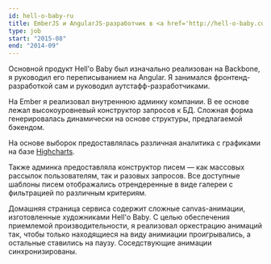 ```yaml
---
id: hell-o-baby-ru
title: EmberJS и AngularJS-разработчик в <a href='http://hell-o-baby.com'>Hell'o Baby</a>, Россия
type: job
start: "2015-08"
end: "2014-09"
---
```


Основной продукт Hell'o Baby был изначально реализован на Backbone, я руководил его переписыванием на Angular. Я занимался фронтенд-разработкой сам и руководил аутстафф-разработчиками.
 
На Ember я реализовал внутреннюю админку компании. В ее основе лежал высокоуровневый конструктор запросов к БД. Сложная форма генерировалась динамически на основе структуры, предлагаемой бэкендом.

На основе выборок предоставлялась различная аналитика с графиками на базе [Highcharts](http://www.highcharts.com/demo).

Также админка предоставляла конструктор писем — как массовых рассылок пользователям, так и разовых запросов. Все доступные шаблоны писем отображались отрендеренные в виде галереи с фильтрацией по различным критериям.

Домашняя страница сервиса содержит сложные canvas-анимации, изготовленные художниками Hell'o Baby. С целью обеспечения приемлемой производительности, я реализовал оркестрацию анимаций так, чтобы только находящиеся на виду анимиации проигрывались, а остальные ставились на паузу. Соседствующие анимации синхронизированы.

